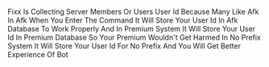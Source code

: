 Fixx Is Collecting Server Members Or Users User Id Because Many  Like Afk In Afk When You Enter The Command It Will Store Your User Id In Afk Database To Work Properly And In Premium System It Will Store Your User Id In Premium Database So Your Premium Wouldn't Get Harmed In No Prefix System It Will Store Your User Id For No Prefix And You Will Get Better Experience Of Bot

